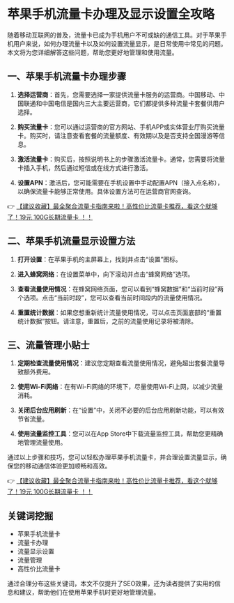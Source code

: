 # 苹果手机流量卡办理及显示设置全攻略

随着移动互联网的普及，流量卡已成为手机用户不可或缺的通信工具。对于苹果手机用户来说，如何办理流量卡以及如何设置流量显示，是日常使用中常见的问题。本文将为您详细解答这些问题，帮助您更好地管理和使用流量。

## 一、苹果手机流量卡办理步骤

1. **选择运营商**：首先，您需要选择一家提供流量卡服务的运营商。中国移动、中国联通和中国电信是国内三大主要运营商，它们都提供多种流量卡套餐供用户选择。

2. **购买流量卡**：您可以通过运营商的官方网站、手机APP或实体营业厅购买流量卡。购买时，请注意查看套餐的流量额度、有效期以及是否支持全国漫游等信息。

3. **激活流量卡**：购买后，按照说明书上的步骤激活流量卡。通常，您需要将流量卡插入手机，然后通过短信或在线方式进行激活。

4. **设置APN**：激活后，您可能需要在手机设置中手动配置APN（接入点名称），以确保流量卡能够正常使用。具体设置方法可在运营商官网查询。

👉 [【建议收藏】最全聚合流量卡指南来啦！高性价比流量卡推荐，看这个就够了！19元 100G长期流量卡 ！！](https://bit.ly/Liuliangka)

## 二、苹果手机流量显示设置方法

1. **打开设置**：在苹果手机的主屏幕上，找到并点击“设置”图标。

2. **进入蜂窝网络**：在设置菜单中，向下滚动并点击“蜂窝网络”选项。

3. **查看流量使用情况**：在蜂窝网络页面，您可以看到“蜂窝数据”和“当前时段”两个选项。点击“当前时段”，您可以查看当前时间段内的流量使用情况。

4. **重置统计数据**：如果您想重新统计流量使用情况，可以点击页面底部的“重置统计数据”按钮。请注意，重置后，之前的流量使用记录将被清除。

## 三、流量管理小贴士

1. **定期检查流量使用情况**：建议您定期查看流量使用情况，避免超出套餐流量导致额外费用。

2. **使用Wi-Fi网络**：在有Wi-Fi网络的环境下，尽量使用Wi-Fi上网，以减少流量消耗。

3. **关闭后台应用刷新**：在“设置”中，关闭不必要的后台应用刷新功能，可以有效节省流量。

4. **使用流量监控工具**：您可以在App Store中下载流量监控工具，帮助您更精确地管理流量使用。

通过以上步骤和技巧，您可以轻松办理苹果手机流量卡，并合理设置流量显示，确保您的移动通信体验更加顺畅和高效。

👉 [【建议收藏】最全聚合流量卡指南来啦！高性价比流量卡推荐，看这个就够了！19元 100G长期流量卡 ！！](https://bit.ly/Liuliangka)

## 关键词挖掘

- 苹果手机流量卡
- 流量卡办理
- 流量显示设置
- 流量管理
- 高性价比流量卡

通过合理分布这些关键词，本文不仅提升了SEO效果，还为读者提供了实用的信息和建议，帮助他们在使用苹果手机时更好地管理流量。